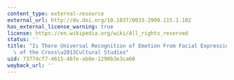 ```yaml
---
content_type: external-resource
external_url: http://dx.doi.org/10.1037/0033-2909.115.1.102
has_external_license_warning: true
license: https://en.wikipedia.org/wiki/All_rights_reserved
status: ''
title: "Is There Universal Recognition of Emotion From Facial Expression? A Review\
  \ of the Cross\u2013Cultural Studies"
uid: 73774cf7-4615-46fe-ab8e-1290b3e3ca60
wayback_url: ''
---
```

